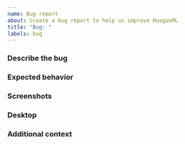 ```yaml
---
name: Bug report
about: Create a bug report to help us improve HuoguoML
title: "Bug: "
labels: bug
---
```


### Describe the bug

<!-- A clear and concise description of what the bug is.

### To Reproduce

<!-- Steps to reproduce the behavior: 

1. TODO
2. TODO -->

### Expected behavior

<!--A clear and concise description of what you expected to happen. -->

### Screenshots

<!--If applicable, add screenshots to help explain your problem. -->

### Desktop

<!--
- OS:
- Browser:
- Python version
- HuoguoML version: -->

### Additional context

<!--Add any other context about the problem or helpful links here. -->

